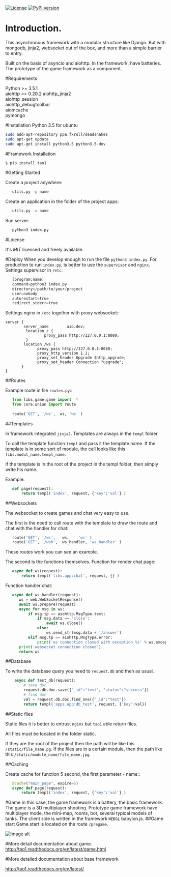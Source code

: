 

[![License](https://img.shields.io/badge/license-MIT-brightgreen.svg?style=plastic)](http://opensource.org/licenses/MIT)
[![PyPI version](https://badge.fury.io/py/tao1.svg)](https://badge.fury.io/py/tao1)


# Introduction.
This asynchronous framework with a modular structure like Django. But with mongodb, jinja2, websocket out of the box,
and more than a simple barrier to entry.

Built on the basis of asyncio and aiohttp. In the framework, have batteries. The prototype of the game framework as a component.

#Requirements

Python >= 3.5.1   
aiohttp == 0.20.2
aiohttp_jinja2    
aiohttp_session      
aiohttp_debugtoolbar        
aiomcache     
pymongo        

#Installation Python 3.5 for ubuntu 
```bash
sudo add-apt-repository ppa:fkrull/deadsnakes
sudo apt-get update
sudo apt-get install python3.5 python3.5-dev 
```

#Framework Installation
```bash
$ pip install tao1
```
#Getting Started

Create a project anywhere:
```bash
   utils.py -p name
```
Create an application in the folder of the project apps:
```bash
   utils.py -a name
```   
Run server:
```bash
   python3 index.py
```   
#License

It's *MIT* licensed and freely available.

#Deploy
When you develop enough to run the file `python3 index.py`.
For production to run `index.py`, is better to use the `supervisor` and `nginx`.
Settings supervisor in `/etc`:
```python
   [program:name]
   command=python3 index.py
   directory=/path/to/your/project
   user=nobody
   autorestart=true
   redirect_stderr=true
```
Settings nginx in `/etc` together with proxy websocket::
```nginx
server {
        server_name        aio.dev;
         location / {
                 proxy_pass http://127.0.0.1:8080;
         }
        location /ws {
              proxy_pass http://127.0.0.1:8080;
              proxy_http_version 1.1;
              proxy_set_header Upgrade $http_upgrade;
              proxy_set_header Connection "upgrade";
       }
}
```

##Routes

Example route in file `routes.py`::
```python
   from libs.game.game import  *
   from core.union import route
   
   route('GET', '/ws',  ws,	'ws' )
```   
##Templates

In framework integrated `jinja2`. Templates are always in the `templ` folder.

To call the template function `templ` and pass it the template name. If the template is in some sort of module,
the call looks like this `libs.modul_name.templ_name`.

If the template is in the root of the project in the templ folder, then simply write his name.

Example:
```python
   def page(request):
       return templ('index', request, {'key':'val'} )
```

##Websockets

The websocket to create games and chat very easy to use.

The first is the need to call route with the template to draw the route and chat with the handler for chat:

```python
   route('GET', '/ws',   ws,    'ws' )
   route('GET', '/wsh',  ws_handler, 'ws_handler' )
```
These routes work you can see an example.

The second is the functions themselves.
Function for render chat page:
```python
   async def ws(request):
       return templ('libs.app:chat', request, {} )
```
Function handler chat:

```python  
   async def ws_handler(request):
      ws = web.WebSocketResponse()
      await ws.prepare(request)
      async for msg in ws:
          if msg.tp == aiohttp.MsgType.text:
              if msg.data == 'close':
                  await ws.close()
              else:
                  ws.send_str(msg.data + '/answer')
          elif msg.tp == aiohttp.MsgType.error:
              print('ws connection closed with exception %s' % ws.exception())
      print('websocket connection closed')
      return ws
```

##Database

To write the database query you need to `request.db`
and then as usual.

```python
    async def test_db(request):
	    # save doc
	    request.db.doc.save({"_id":"test", "status":"success"})
	    # find doc
	    val = request.db.doc.find_one({"_id":"test"})
	    return templ('apps.app:db_test', request, {'key':val})
```

##Static files

 Static files it is better to entrust `nginx` but `tao1` able return files.

 All files must be located in the folder static.

 If they are the root of the project then the path will be like this `/static/file_name.pg`.
 If the files are in a certain module, then the path like this `/static/module_name/file_name.jpg`.

##Caching

Create cache for function 5 second, the first parameter - name::

```python
   @cache("main_page", expire=5)
   async def page(request):
       return templ('index', request, {'key':'val'} )
```

#Game 
In this case, the game framework is a battery, the basic framework. The game is a 3D multiplayer shooting.
Prototype game framework have  multiplayer mode, the mini-map, rooms, bot, several typical models of tanks.
The client side is written in the framework `WEBGL` babylon.js.
##Game start
Game start is located on the route `/pregame`.   
   
![Image alt](https://github.com/alikzao/tao1/raw/master/docs/_static/game.jpg)

#More detail documentation about game.
<http://tao1.readthedocs.org/en/latest/game.html>


#More detailed documentation about base framework 

<http://tao1.readthedocs.org/en/latest/>


